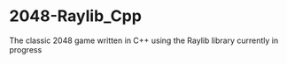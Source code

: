 # 2048-Raylib_Cpp

The classic 2048 game written in C++ using the Raylib library
currently in progress
